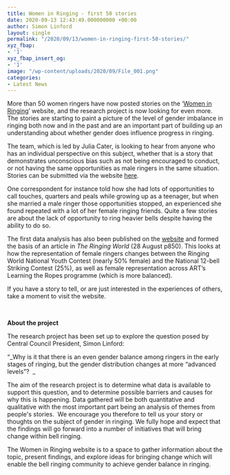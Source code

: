 ```yaml
---
title: Women in Ringing - first 50 stories
date: 2020-09-13 12:43:49.000000000 +00:00
author: Simon Linford
layout: single
permalink: "/2020/09/13/women-in-ringing-first-50-stories/"
xyz_fbap:
- '1'
xyz_fbap_insert_og:
- '1'
image: "/wp-content/uploads/2020/09/File_001.png"
categories:
- Latest News
---
```

More than 50 women ringers have now posted stories on the ‘<a href="https://www.womeninringing.info/" target="_blank" rel="noopener noreferrer">Women in Ringing</a>’ website, and the research project is now looking for even more. The stories are starting to paint a picture of the level of gender imbalance in ringing both now and in the past and are an important part of building up an understanding about whether gender does influence progress in ringing.

The team, which is led by Julia Cater, is looking to hear from anyone who has an individual perspective on this subject, whether that is a story that demonstrates unconscious bias such as not being encouraged to conduct, or not having the same opportunities as male ringers in the same situation. Stories can be submitted via the website <a href="https://www.womeninringing.info/contact/tell_your_story" target="_blank" rel="noopener noreferrer">here</a>.

One correspondent for instance told how she had lots of opportunities to call touches, quarters and peals while growing up as a teenager, but when she married a male ringer those opportunities stopped, an experienced she found repeated with a lot of her female ringing friends. Quite a few stories are about the lack of opportunity to ring heavier bells despite having the ability to do so.

The first data analysis has also been published on the <a href="https://www.womeninringing.info/page-type/data" target="_blank" rel="noopener noreferrer">website</a> and formed the basis of an article in _The Ringing World_ (28 August p850). This looks at how the representation of female ringers changes between the Ringing World National Youth Contest (nearly 50% female) and the National 12-bell Striking Contest (25%), as well as female representation across ART’s Learning the Ropes programme (which is more balanced).

If you have a story to tell, or are just interested in the experiences of others, take a moment to visit the website.

&nbsp;

**About the project**

The research project has been set up to explore the question posed by Central Council President, Simon Linford:

&#8220;_Why is it that there is an even gender balance among ringers in the early stages of ringing, but the gender distribution changes at more “advanced levels”?  _

The aim of the research project is to determine what data is available to support this question, and to determine possible barriers and causes for why this is happening. Data gathered will be both quantitative and qualitative with the most important part being an analysis of themes from people&apos;s stories.  We encourage you therefore to tell us your story or thoughts on the subject of gender in ringing. We fully hope and expect that the findings will go forward into a number of initiatives that will bring change within bell ringing.

The Women in Ringing website is to a space to gather information about the topic, present findings, and explore ideas for bringing change which will enable the bell ringing community to achieve gender balance in ringing.
